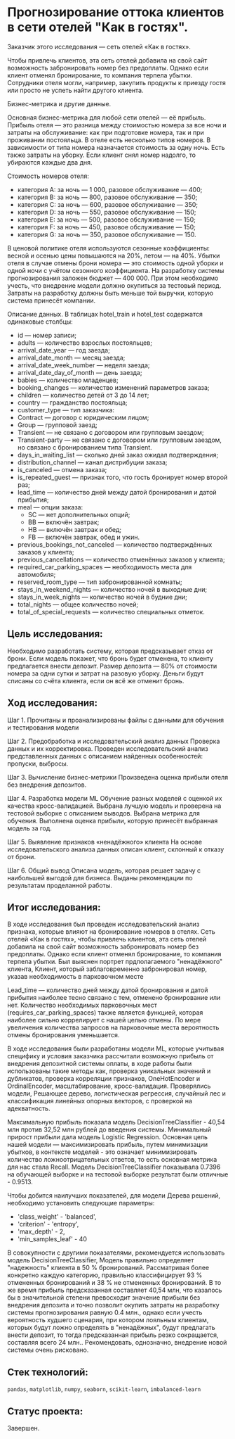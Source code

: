 # Прогнозирование оттока клиентов в сети отелей "Как в гостях".

Заказчик этого исследования — сеть отелей «Как в гостях». 

Чтобы привлечь клиентов, эта сеть отелей добавила на свой сайт возможность забронировать номер без предоплаты. Однако если клиент отменял бронирование, то компания терпела убытки. Сотрудники отеля могли, например, закупить продукты к приезду гостя или просто не успеть найти другого клиента.

Бизнес-метрика и другие данные.

Основная бизнес-метрика для любой сети отелей — её прибыль. Прибыль отеля — это разница между стоимостью номера за все ночи и затраты на обслуживание: как при подготовке номера, так и при проживании постояльца. 
В отеле есть несколько типов номеров. В зависимости от типа номера назначается стоимость за одну ночь. Есть также затраты на уборку. Если клиент снял номер надолго, то убираются каждые два дня. 

Стоимость номеров отеля:
- категория A: за ночь — 1 000, разовое обслуживание — 400;
- категория B: за ночь — 800, разовое обслуживание — 350;
- категория C: за ночь — 600, разовое обслуживание — 350;
- категория D: за ночь — 550, разовое обслуживание — 150;
- категория E: за ночь — 500, разовое обслуживание — 150;
- категория F: за ночь — 450, разовое обслуживание — 150;
- категория G: за ночь — 350, разовое обслуживание — 150.

В ценовой политике отеля используются сезонные коэффициенты: весной и осенью цены повышаются на 20%, летом — на 40%.
Убытки отеля в случае отмены брони номера — это стоимость одной уборки и одной ночи с учётом сезонного коэффициента.
На разработку системы прогнозирования заложен бюджет — 400 000. При этом необходимо учесть, что внедрение модели должно окупиться за тестовый период. Затраты на разработку должны быть меньше той выручки, которую система принесёт компании.

Описание данных.
В таблицах hotel_train и hotel_test содержатся одинаковые столбцы:
- id — номер записи;
- adults — количество взрослых постояльцев;
- arrival_date_year — год заезда;
- arrival_date_month — месяц заезда;
- arrival_date_week_number — неделя заезда;
- arrival_date_day_of_month — день заезда;
- babies — количество младенцев;
- booking_changes — количество изменений параметров заказа;
- children — количество детей от 3 до 14 лет;
- country — гражданство постояльца;
- customer_type — тип заказчика:
- Contract — договор с юридическим лицом;
- Group — групповой заезд;
- Transient — не связано с договором или групповым заездом;
- Transient-party — не связано с договором или групповым заездом, но связано с бронированием типа Transient.
- days_in_waiting_list — сколько дней заказ ожидал подтверждения;
- distribution_channel — канал дистрибуции заказа;
- is_canceled — отмена заказа;
- is_repeated_guest — признак того, что гость бронирует номер второй раз;
- lead_time — количество дней между датой бронирования и датой прибытия;
- meal — опции заказа:
  - SC — нет дополнительных опций;
  - BB — включён завтрак;
  - HB — включён завтрак и обед;
  - FB — включён завтрак, обед и ужин.
- previous_bookings_not_canceled — количество подтверждённых заказов у клиента;
- previous_cancellations — количество отменённых заказов у клиента;
- required_car_parking_spaces — необходимость места для автомобиля;
- reserved_room_type — тип забронированной комнаты;
- stays_in_weekend_nights — количество ночей в выходные дни;
- stays_in_week_nights — количество ночей в будние дни;
- total_nights — общее количество ночей;
- total_of_special_requests — количество специальных отметок.

## Цель исследования:

Необходимо разработать систему, которая предсказывает отказ от брони. Если модель покажет, что бронь будет отменена, то клиенту предлагается внести депозит. Размер депозита — 80% от стоимости номера за одни сутки и затрат на разовую уборку. Деньги будут списаны со счёта клиента, если он всё же отменит бронь.

## Ход исследования:

Шаг 1. Прочитаны и проанализированы файлы с данными для обучения и тестирования модели

Шаг 2. Предобработка и исследовательский анализ данных
Проверка данных и их корректировка.
Проведен исследовательский анализ представленных данных с описанием найденных особенностей: пропуски, выбросы.

Шаг 3. Вычисление бизнес-метрики
Произведена оценка прибыли отеля без внедрения депозитов.

Шаг 4. Разработка модели ML
Обучение разных моделей с оценкой их качества кросс-валидацией. Выбрана лучшую модель и проверена на тестовой выборке с описанием выводов.
Выбрана метрика для обучения.
Выполнена оценка прибыли, которую принесёт выбранная модель за год.

Шаг 5. Выявление признаков «ненадёжного» клиента
На основе исследовательского анализа данных описан клиент, склонный к отказу от брони.

Шаг 6. Общий вывод
Описана модель, которая решает задачу с наибольшей выгодой для бизнеса. Выданы рекомендации по результатам проделанной работы.

## Итог исследования:

В ходе исследования был проведен исследовательский анализ признака, которые влияют на бронирование номеров в отелях.
Сеть отелей «Как в гостях», чтобы привлечь клиентов, эта сеть отелей добавила на свой сайт возможность забронировать номер без предоплаты. Однако если клиент отменял бронирование, то компания терпела убытки.
Был выяснен портрет прдполагаемого "ненадёжного" клиента, Клиент, который заблаговременно забронировал номер, указав необходимость в парковочном месте

Lead_time — количество дней между датой бронирования и датой прибытия наиболее тесно связано с тем, отменено бронирование или нет. Количество необходимых парковочных мест (requires_car_parking_spaces) также является функцией, которая наиболее сильно коррелирует с нашей целью отмены. По мере увеличения количества запросов на парковочные места вероятность отмены бронирования уменьшается.

В ходе исследования были разработаны модели ML, которые учитывая специфику и условия заказчика рассчитали возможную прибыль от внедрения депозитной системы оплаты, в ходе работы были использованы такие методы как, проверка уникальных значений и дубликатов, проверка корреляции признаков, OneHotEncoder и OrdinalEncoder, масштабирование, кросс-валидация. Проверялись модели, Решающее дерево, логистическая регрессия, случайный лес и классификация линейных опорных векторов, с проверкой на адекватность.

Максимальную прибыль показала модель DecisionTreeClassifier - 40,54 млн против 32,52 млн рублей до введения системы. Минимальный прирост прибыли дала модель Logistic Regression. Основная цель нашей модели — максимизировать прибыль, путем минимизации убытков, в контексте моделей - это означает минимизировать количество ложноотрицательных ответов, то есть основная метрика для нас стала Recall. Модель DecisionTreeClassifier показывала 0.7396 на обучающей выборке и на тестовой выборке результат были отличные - 0.9513.

Чтобы добится наилучших показателей, для модели Дерева решений, необходимо установить следующие параметры:

- 'class_weight' - 'balanced',
- 'criterion' - 'entropy',
- 'max_depth' - 2,
- 'min_samples_leaf' - 40

В совокупности с другими показателями, рекомендуется использовать модель DecisionTreeClassifier, Модель правильно определяет "надежность" клиента в 50 % бронирований. Рассматривая более конкретно каждую категорию, правильно классифицирует 93 % отмененных бронирований и 38 % не отмененных бронирований.
В то же время прибыль предсказанная составляет 40,54 млн, что казалось бы в значительной степени превосходит значение прибыли без внедрения депозита и точно позволит окупить затраты на разработку системы прогнозирования равную 0.4 млн., однако если учесть вероятность худшего сценария, при котором лояльным клиентам, которых будут ложно определять в "ненадёжных", будут предлагать внести депозит, то тогда предсказанная прибыль резко сокращается, составляя всего 24 млн.. Рекомендовать, однозначно, внедрение новой системы очень рисковано.

## Стек технологий:

`pandas`, `matplotlib`, `numpy`, `seaborn`, `scikit-learn`, `imbalanced-learn`

## Статус проекта:

Завершен.
